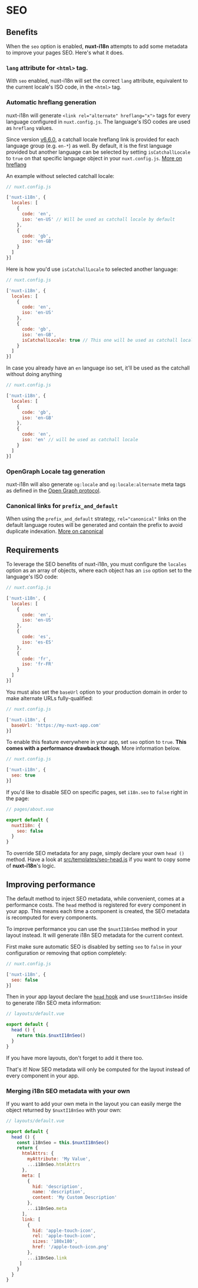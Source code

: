 # SEO


## Benefits

When the `seo` option is enabled, **nuxt-i18n** attempts to add some metadata to improve your pages SEO. Here's what it does.

### `lang` attribute for `<html>` tag.

With `seo` enabled, nuxt-i18n will set the correct `lang` attribute, equivalent to the current locale's ISO code, in the `<html>` tag.

### Automatic hreflang generation

nuxt-i18n will generate `<link rel="alternate" hreflang="x">` tags for every language configured in `nuxt.config.js`. 
The language's ISO codes are used as `hreflang` values. 

Since version [v6.6.0](https://github.com/nuxt-community/nuxt-i18n/releases/tag/v6.6.0), a catchall locale hreflang link
is provided for each language group (e.g. `en-*`) as well. 
By default, it is the first language provided but another language can be selected by setting `isCatchallLocale` to `true`
on that specific language object in your `nuxt.config.js`. [More on hreflang](https://support.google.com/webmasters/answer/189077)

An example without selected catchall locale:
```js
// nuxt.config.js

['nuxt-i18n', {
  locales: [
    {
      code: 'en',
      iso: 'en-US' // Will be used as catchall locale by default
    },
    {
      code: 'gb',
      iso: 'en-GB'
    }
  ]
}]
```

Here is how you'd use `isCatchallLocale` to selected another language:
```js
// nuxt.config.js

['nuxt-i18n', {
  locales: [
    {
      code: 'en',
      iso: 'en-US'
    },
    {
      code: 'gb',
      iso: 'en-GB',
      isCatchallLocale: true // This one will be used as catchall locale
    }
  ]
}]
```

In case you already have an `en` language iso set, it'll be used as the catchall without doing anything

```js
// nuxt.config.js

['nuxt-i18n', {
  locales: [
    {
      code: 'gb',
      iso: 'en-GB'
    },
    {
      code: 'en',
      iso: 'en' // will be used as catchall locale
    }
  ]
}]
```

### OpenGraph Locale tag generation

nuxt-i18n will also generate `og:locale` and `og:locale:alternate` meta tags as defined in the [Open Graph protocol](http://ogp.me/#optional).

### Canonical links for `prefix_and_default`

When using the `prefix_and_default` strategy, `rel="canonical"` links on the default language routes will be generated and contain the
prefix to avoid duplicate indexation. [More on canonical](https://support.google.com/webmasters/answer/182192#dup-content)

## Requirements

To leverage the SEO benefits of nuxt-i18n, you must configure the `locales` option as an array of objects, where each object has an `iso` option set to the language's ISO code:

```js
// nuxt.config.js

['nuxt-i18n', {
  locales: [
    {
      code: 'en',
      iso: 'en-US'
    },
    {
      code: 'es',
      iso: 'es-ES'
    },
    {
      code: 'fr',
      iso: 'fr-FR'
    }
  ]
}]
```

You must also set the `baseUrl` option to your production domain in order to make alternate URLs fully-qualified:

```js
// nuxt.config.js

['nuxt-i18n', {
  baseUrl: 'https://my-nuxt-app.com'
}]
```


To enable this feature everywhere in your app, set `seo` option to `true`. 
**This comes with a performance drawback though**. More information below.

```js
// nuxt.config.js

['nuxt-i18n', {
  seo: true
}]
```

If you'd like to disable SEO on specific pages, set `i18n.seo` to `false` right in the page:

```js
// pages/about.vue

export default {
  nuxtI18n: {
    seo: false
  }
}
```

To override SEO metadata for any page, simply declare your own `head ()` method. Have a look at [src/templates/seo-head.js](https://github.com/nuxt-community/nuxt-i18n/blob/master/src/templates/seo-head.js) if you want to copy some of **nuxt-i18n**'s logic.

## Improving performance

The default method to inject SEO metadata, while convenient, comes at a performance costs.
The `head` method is registered for every component in your app.
This means each time a component is created, the SEO metadata is recomputed for every components.

To improve performance you can use the `$nuxtI18nSeo` method in your layout instead.
It will generate i18n SEO metadata for the current context.

First make sure automatic SEO is disabled by setting `seo` to `false` in your configuration or removing that option completely:

```js
// nuxt.config.js

['nuxt-i18n', {
  seo: false
}]
```

Then in your app layout declare the [`head` hook](https://nuxtjs.org/api/pages-head#the-head-method) and use `$nuxtI18nSeo` inside to generate i18n SEO meta information:

```js
// layouts/default.vue

export default {
  head () {
    return this.$nuxtI18nSeo()
  }
}
```

If you have more layouts, don't forget to add it there too.

That's it!
Now SEO metadata will only be computed for the layout instead of every component in your app.

### Merging i18n SEO metadata with your own

If you want to add your own meta in the layout you can easily merge the object returned by `$nuxtI18nSeo` with your own:

```js
// layouts/default.vue

export default {
  head () {
    const i18nSeo = this.$nuxtI18nSeo()
    return {
      htmlAttrs: {
        myAttribute: 'My Value',
        ...i18nSeo.htmlAttrs
      },
      meta: [
        {
          hid: 'description',
          name: 'description',
          content: 'My Custom Description'
        },
        ...i18nSeo.meta
      ],
      link: [
        {
          hid: 'apple-touch-icon',
          rel: 'apple-touch-icon',
          sizes: '180x180',
          href: '/apple-touch-icon.png'
        },
        ...i18nSeo.link
     ]
    }
  }
}
```
